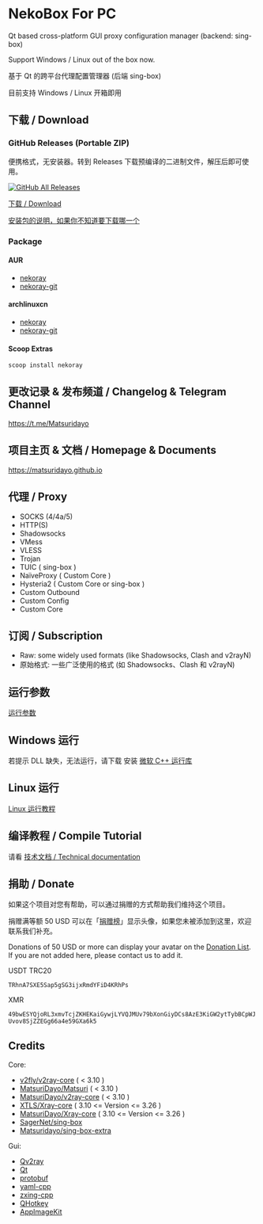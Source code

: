 # NekoBox For PC

Qt based cross-platform GUI proxy configuration manager (backend: sing-box)

Support Windows / Linux out of the box now.

基于 Qt 的跨平台代理配置管理器 (后端 sing-box)

目前支持 Windows / Linux 开箱即用

## 下载 / Download

### GitHub Releases (Portable ZIP)

便携格式，无安装器。转到 Releases 下载预编译的二进制文件，解压后即可使用。

[![GitHub All Releases](https://img.shields.io/github/downloads/Matsuridayo/nekoray/total?label=downloads-total&logo=github&style=flat-square)](https://github.com/Matsuridayo/nekoray/releases)

[下载 / Download](https://github.com/Matsuridayo/nekoray/releases)

[安装包的说明，如果你不知道要下载哪一个](https://github.com/MatsuriDayo/nekoray/wiki/Installation-package-description)

### Package

#### AUR

- [nekoray](https://aur.archlinux.org/packages/nekoray)
- [nekoray-git](https://aur.archlinux.org/packages/nekoray-git)

#### archlinuxcn

- [nekoray](https://github.com/archlinuxcn/repo/tree/master/archlinuxcn/nekoray)
- [nekoray-git](https://github.com/archlinuxcn/repo/tree/master/archlinuxcn/nekoray-git)

#### Scoop Extras

`scoop install nekoray`

## 更改记录 & 发布频道 / Changelog & Telegram Channel

https://t.me/Matsuridayo

## 项目主页 & 文档 / Homepage & Documents

https://matsuridayo.github.io

## 代理 / Proxy

- SOCKS (4/4a/5)
- HTTP(S)
- Shadowsocks
- VMess
- VLESS
- Trojan
- TUIC ( sing-box )
- NaïveProxy ( Custom Core )
- Hysteria2 ( Custom Core or sing-box )
- Custom Outbound
- Custom Config
- Custom Core

## 订阅 / Subscription

- Raw: some widely used formats (like Shadowsocks, Clash and v2rayN)
- 原始格式: 一些广泛使用的格式 (如 Shadowsocks、Clash 和 v2rayN)

## 运行参数

[运行参数](docs/RunFlags.md)

## Windows 运行

若提示 DLL 缺失，无法运行，请下载 安装 [微软 C++ 运行库](https://aka.ms/vs/17/release/vc_redist.x64.exe)

## Linux 运行

[Linux 运行教程](docs/Run_Linux.md)

## 编译教程 / Compile Tutorial

请看 [技术文档 / Technical documentation](https://github.com/MatsuriDayo/nekoray/tree/main/docs)

## 捐助 / Donate

如果这个项目对您有帮助，可以通过捐赠的方式帮助我们维持这个项目。

捐赠满等额 50 USD 可以在「[捐赠榜](https://mtrdnt.pages.dev/donation_list)」显示头像，如果您未被添加到这里，欢迎联系我们补充。

Donations of 50 USD or more can display your avatar on the [Donation List](https://mtrdnt.pages.dev/donation_list). If you are not added here, please contact us to add it.

USDT TRC20

`TRhnA7SXE5Sap5gSG3ijxRmdYFiD4KRhPs`

XMR

`49bwESYQjoRL3xmvTcjZKHEKaiGywjLYVQJMUv79bXonGiyDCs8AzE3KiGW2ytTybBCpWJUvov8SjZZEGg66a4e59GXa6k5`

## Credits

Core:

- [v2fly/v2ray-core](https://github.com/v2fly/v2ray-core) ( < 3.10 )
- [MatsuriDayo/Matsuri](https://github.com/MatsuriDayo/Matsuri) ( < 3.10 )
- [MatsuriDayo/v2ray-core](https://github.com/MatsuriDayo/v2ray-core) ( < 3.10 )
- [XTLS/Xray-core](https://github.com/XTLS/Xray-core) ( 3.10 <= Version <= 3.26 )
- [MatsuriDayo/Xray-core](https://github.com/MatsuriDayo/Xray-core) ( 3.10 <= Version <= 3.26 )
- [SagerNet/sing-box](https://github.com/SagerNet/sing-box)
- [Matsuridayo/sing-box-extra](https://github.com/MatsuriDayo/sing-box-extra)

Gui:

- [Qv2ray](https://github.com/Qv2ray/Qv2ray)
- [Qt](https://www.qt.io/)
- [protobuf](https://github.com/protocolbuffers/protobuf)
- [yaml-cpp](https://github.com/jbeder/yaml-cpp)
- [zxing-cpp](https://github.com/nu-book/zxing-cpp)
- [QHotkey](https://github.com/Skycoder42/QHotkey)
- [AppImageKit](https://github.com/AppImage/AppImageKit)
